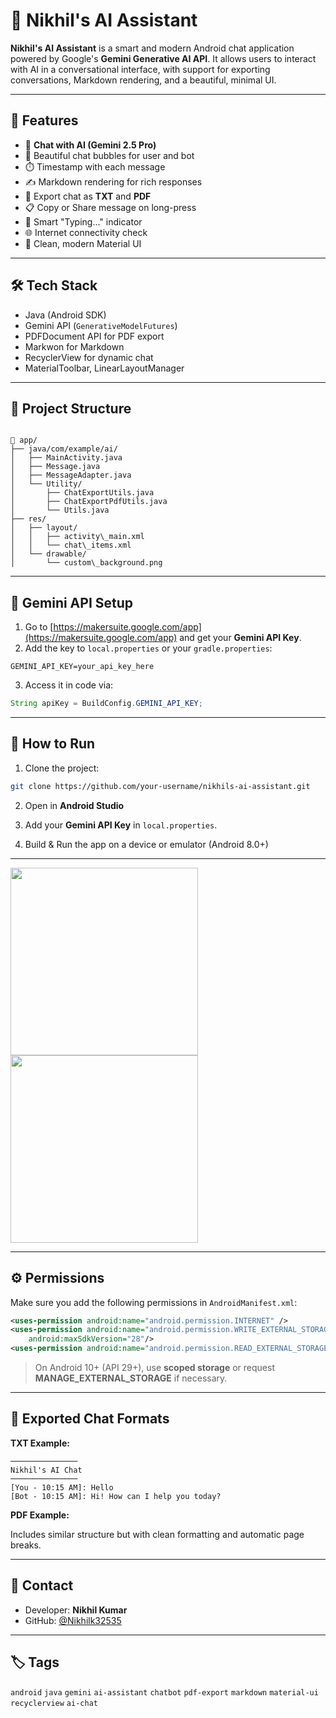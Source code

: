 
# 🤖 Nikhil's AI Assistant

**Nikhil's AI Assistant** is a smart and modern Android chat application powered by Google's **Gemini Generative AI API**. It allows users to interact with AI in a conversational interface, with support for exporting conversations, Markdown rendering, and a beautiful, minimal UI.

---

## 📱 Features

- 🤖 **Chat with AI (Gemini 2.5 Pro)**
- 💬 Beautiful chat bubbles for user and bot
- ⏱️ Timestamp with each message
- ✍️ Markdown rendering for rich responses
- 📄 Export chat as **TXT** and **PDF**
- 📋 Copy or Share message on long-press
- 🧠 Smart "Typing..." indicator
- 🌐 Internet connectivity check
- 🌙 Clean, modern Material UI

---

## 🛠️ Tech Stack

- Java (Android SDK)
- Gemini API (`GenerativeModelFutures`)
- PDFDocument API for PDF export
- Markwon for Markdown
- RecyclerView for dynamic chat
- MaterialToolbar, LinearLayoutManager

---

## 📂 Project Structure

```

📁 app/
├── java/com/example/ai/
│   ├── MainActivity.java
│   ├── Message.java
│   ├── MessageAdapter.java
│   └── Utility/
│       ├── ChatExportUtils.java
│       ├── ChatExportPdfUtils.java
│       └── Utils.java
├── res/
│   ├── layout/
│   │   ├── activity\_main.xml
│   │   └── chat\_items.xml
│   └── drawable/
│       └── custom\_background.png

````

---

## 🔑 Gemini API Setup

1. Go to [https://makersuite.google.com/app](https://makersuite.google.com/app) and get your **Gemini API Key**.
2. Add the key to `local.properties` or your `gradle.properties`:

```properties
GEMINI_API_KEY=your_api_key_here
````

3. Access it in code via:

```java
String apiKey = BuildConfig.GEMINI_API_KEY;
```

---

## 🚀 How to Run

1. Clone the project:

```bash
git clone https://github.com/your-username/nikhils-ai-assistant.git
```

2. Open in **Android Studio**

3. Add your **Gemini API Key** in `local.properties`.

4. Build & Run the app on a device or emulator (Android 8.0+)

---

<img src="[https://github.com/user-attachments/assets/ec69a8c9-8074-488f-b2e6-1f833be569b5](https://github.com/user-attachments/assets/e1c9ce20-8592-48de-91d6-58ddbbfedf22)" width="300" />
<img src="[https://github.com/user-attachments/assets/ec69a8c9-8074-488f-b2e6-1f833be569b5](https://github.com/user-attachments/assets/b974af29-af1d-48dc-93a5-994c930e0d42)" width="300" />


---

## ⚙️ Permissions

Make sure you add the following permissions in `AndroidManifest.xml`:

```xml
<uses-permission android:name="android.permission.INTERNET" />
<uses-permission android:name="android.permission.WRITE_EXTERNAL_STORAGE"
    android:maxSdkVersion="28"/>
<uses-permission android:name="android.permission.READ_EXTERNAL_STORAGE" />
```

> On Android 10+ (API 29+), use **scoped storage** or request **MANAGE\_EXTERNAL\_STORAGE** if necessary.

---

## 📄 Exported Chat Formats

**TXT Example:**

```
───────────────
Nikhil's AI Chat
───────────────
[You - 10:15 AM]: Hello
[Bot - 10:15 AM]: Hi! How can I help you today?
```

**PDF Example:**

Includes similar structure but with clean formatting and automatic page breaks.

---

## 📧 Contact

* Developer: **Nikhil Kumar**
* GitHub: [@Nikhilk32535](https://github.com/Nikhilk32535)

---


## 🏷️ Tags

`android` `java` `gemini` `ai-assistant` `chatbot` `pdf-export` `markdown` `material-ui` `recyclerview` `ai-chat`

```
